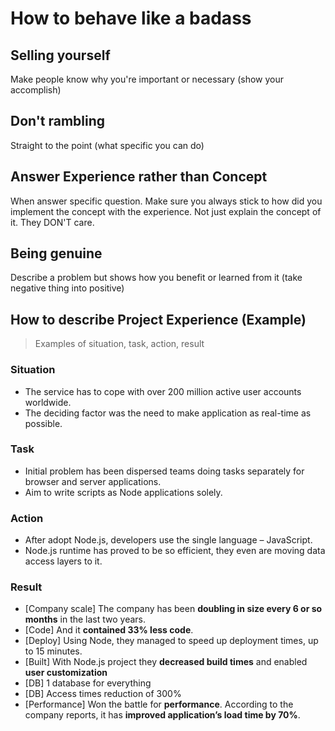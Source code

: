 # How to behave like a badass

## Selling yourself

Make people know why you're important or necessary \(show your accomplish\)

## Don't rambling

Straight to the point \(what specific you can do\)

## Answer Experience rather than Concept

When answer specific question. Make sure you always stick to how did you implement the concept with the experience. Not just explain the concept of it. They DON'T care.

## Being genuine

Describe a problem but shows how you benefit or learned from it \(take negative thing into positive\)

## How to describe Project Experience \(Example\)

> Examples of situation, task, action, result

### Situation

* The service has to cope with over 200 million active user accounts worldwide.
* The deciding factor was the need to make application as real-time as possible.

### Task

* Initial problem has been dispersed teams doing tasks separately for browser and server applications.
* Aim to write scripts as Node applications solely.

### Action

* After adopt Node.js, developers use the single language – JavaScript. 
* Node.js runtime has proved to be so efficient, they even are moving data access layers to it.

### Result

* \[Company scale\] The company has been **doubling in size every 6 or so months** in the last two years.
* \[Code\] And it **contained 33% less code**. 
* \[Deploy\] Using Node, they managed to speed up deployment times, up to 15 minutes.
* \[Built\] With Node.js project they **decreased build times** and enabled **user customization**
* \[DB\] 1 database for everything  
* \[DB\] Access times reduction of 300%
* \[Performance\] Won the battle for **performance**. According to the company reports, it has **improved application’s load time by 70%**. 

